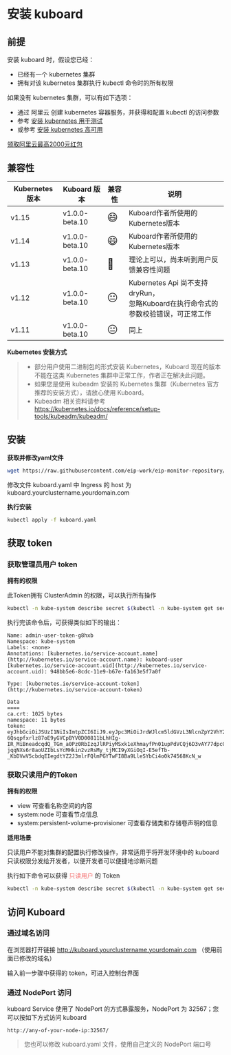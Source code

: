 # 安装 kuboard

## 前提

安装 kuboard 时，假设您已经：

* 已经有一个 kubernetes 集群
* 拥有对该 kubernetes 集群执行 kubectl 命令时的所有权限

如果没有 kubernetes 集群，可以有如下选项：

* 通过 阿里云 创建 kubernetes 容器服务，并获得和配置 kubectl 的访问参数
* 参考 [安装 kubernetes 用于测试](install-k8s)
* 或参考 [安装 kubernetes 高可用](install-kubernetes)

[领取阿里云最高2000元红包](https://promotion.aliyun.com/ntms/yunparter/invite.html?userCode=obezo3pg)



## 兼容性



| Kubernetes 版本 | Kuboard 版本   | 兼容性 | 说明                                                         |
| --------------- | -------------- | ------ | ------------------------------------------------------------ |
| v1.15           | v1.0.0-beta.10 | <span style="font-size: 24px;">😄</span>      | Kuboard作者所使用的Kubernetes版本                            |
| v1.14           | v1.0.0-beta.10 | <span style="font-size: 24px;">😄</span>      | Kuboard作者所使用的Kubernetes版本                            |
| v1.13           | v1.0.0-beta.10 | <span style="font-size: 24px;">🤔</span>      | 理论上可以，尚未听到用户反馈兼容性问题                       |
| v1.12           | v1.0.0-beta.10 | <span style="font-size: 24px;">😐</span>      | Kubernetes Api 尚不支持 dryRun，<br />忽略Kuboard在执行命令式的参数校验错误，可正常工作 |
| v1.11           | v1.0.0-beta.10 | <span style="font-size: 24px;">😐</span>      | 同上                                                         |



**Kubernetes 安装方式**

> * 部分用户使用二进制包的形式安装 Kubernetes，Kuboard 现在的版本不能在这类 Kubernetes 集群中正常工作，作者正在解决此问题。
> * 如果您是使用 kubeadm 安装的 Kubernetes 集群（Kubernetes 官方推荐的安装方式），请放心使用 Kuboard。
> * Kubeadm 相关资料请参考 https://kubernetes.io/docs/reference/setup-tools/kubeadm/kubeadm/



## 安装

**获取并修改yaml文件**

```bash
wget https://raw.githubusercontent.com/eip-work/eip-monitor-repository/master/dashboard/kuboard.yaml
```

修改文件 kuboard.yaml 中 Ingress 的 host 为 kuboard.yourclustername.yourdomain.com

**执行安装**

```bash
kubectl apply -f kuboard.yaml 
```

## 获取 token

### 获取管理员用户 token

**拥有的权限**

此Token拥有 ClusterAdmin 的权限，可以执行所有操作

```bash
kubectl -n kube-system describe secret $(kubectl -n kube-system get secret | grep kuboard-user | awk '{print $1}')   
```

执行完该命令后，可获得类似如下的输出：

```
Name: admin-user-token-g8hxb
Namespace: kube-system
Labels: <none>
Annotations: [kubernetes.io/service-account.name](http://kubernetes.io/service-account.name): kuboard-user
[kubernetes.io/service-account.uid](http://kubernetes.io/service-account.uid): 948bb5e6-8cdc-11e9-b67e-fa163e5f7a0f

Type: [kubernetes.io/service-account-token](http://kubernetes.io/service-account-token)

Data
====
ca.crt: 1025 bytes
namespace: 11 bytes
token: eyJhbGciOiJSUzI1NiIsImtpZCI6IiJ9.eyJpc3MiOiJrdWJlcm5ldGVzL3NlcnZpY2VhY2NvdW50Iiwia3ViZXJuZXRlcy5pby9zZXJ2aWNlYWNjb3VudC9uYW1lc3BhY2UiOiJrdWJlLXN5c3RlbSIsImt1YmVybmV0ZXMuaW8vc2VydmljZWFjY291bnQvc2VjcmV0Lm5hbWUiOiJhZG1pbi11c2VyLXRva2VuLWc4aHhiIiwia3ViZXJuZXRlcy5pby9zZXJ2aWNlYWNjb3VudC9zZXJ2aWNlLWFjY291bnQubmFtZSI6ImFkbWluLXVzZXIiLCJrdWJlcm5ldGVzLmlvL3NlcnZpY2VhY2NvdW50L3NlcnZpY2UtYWNjb3VudC51aWQiOiI5NDhiYjVlNi04Y2RjLTExZTktYjY3ZS1mYTE2M2U1ZjdhMGYiLCJzdWIiOiJzeXN0ZW06c2VydmljZWFjY291bnQ6a3ViZS1zeXN0ZW06YWRtaW4tdXNlciJ9.DZ6dMTr8GExo5IH_vCWdB_MDfQaNognjfZKl0E5VW8vUFMVvALwo0BS-6Qsqpfxrlz87oE9yGVCpBYV0D00811bLhHIg-IR_MiBneadcqdQ_TGm_a0Pz0RbIzqJlRPiyMSxk1eXhmayfPn01upPdVCQj6D3vAY77dpcGplu3p5wE6vsNWAvrQ2d_V1KhR03IB1jJZkYwrI8FHCq_5YuzkPfHsgZ9MBQgH-jqqNXs6r8aoUZIbLsYcMHkin2vzRsMy_tjMCI9yXGiOqI-E5efTb-_KbDVwV5cbdqEIegdtYZ2J3mlrFQlmPGYTwFI8Ba9LleSYbCi4o0k74568KcN_w
```


### 获取只读用户的Token

**拥有的权限**

- view  可查看名称空间的内容
- system:node   可查看节点信息
- system:persistent-volume-provisioner  可查看存储类和存储卷声明的信息

**适用场景**

只读用户不能对集群的配置执行修改操作，非常适用于将开发环境中的 kuboard 只读权限分发给开发者，以便开发者可以便捷地诊断问题

执行如下命令可以获得 <span style="color: #F56C6C; font-weight: 500;">只读用户</span> 的 Token

```bash
kubectl -n kube-system describe secret $(kubectl -n kube-system get secret | grep kuboard-viewer | awk '{print $1}')   
```



## 访问 Kuboard

### 通过域名访问

在浏览器打开链接 http://kuboard.yourclustername.yourdomain.com （使用前面已修改的域名）

输入前一步骤中获得的 token，可进入控制台界面

### 通过 NodePort 访问

kuboard Service 使用了 NodePort 的方式暴露服务，NodePort 为 32567；您可以按如下方式访问 kuboard

```
http://any-of-your-node-ip:32567/
```

> 您也可以修改 kuboard.yaml 文件，使用自己定义的 NodePort 端口号



